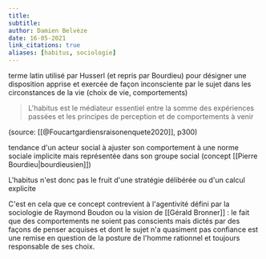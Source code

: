 ```yaml
---
title: 
subtitle:
author: Damien Belvèze
date: 16-05-2021
link_citations: true
aliases: [habitus, sociologie]
---
```

terme latin utilisé par Husserl (et repris par Bourdieu) pour désigner une disposition apprise et exercée de façon inconsciente par le sujet dans les circonstances de la vie (choix de vie, comportements)

>L'habitus est le médiateur essentiel entre la somme des expériences passées et les principes de perception et de comportements à venir

(source: [[@Foucartgardiensraisonenquete2020]], p300)

tendance d'un acteur social à ajuster son comportement à une norme sociale implicite mais représentée dans son groupe social (concept [[Pierre Bourdieu|bourdieusien]])

L'habitus n'est donc pas le fruit d'une stratégie délibérée ou d'un calcul explicite

C'est en cela que ce concept contrevient à l'agentivité défini par la sociologie de Raymond Boudon ou la vision de [[Gérald Bronner]] : le fait que des comportements ne soient pas conscients mais dictés par des façons de penser acquises et dont le sujet n'a quasiment pas confiance est une remise en question de la posture de l'homme rationnel et toujours responsable de ses choix.